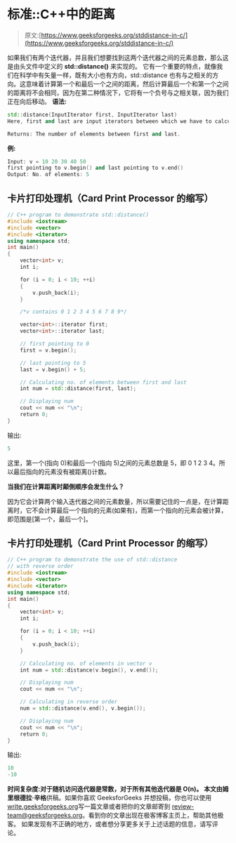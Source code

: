 # 标准::C++中的距离

> 原文:[https://www.geeksforgeeks.org/stddistance-in-c/](https://www.geeksforgeeks.org/stddistance-in-c/)

如果我们有两个迭代器，并且我们想要找到这两个迭代器之间的元素总数，那么这是由头文件中定义的 **std::distance()** 来实现的。
它有一个重要的特点，就像我们在科学中有矢量一样，既有大小也有方向，std::distance 也有与之相关的方向。这意味着计算第一个和最后一个之间的距离，然后计算最后一个和第一个之间的距离将不会相同，因为在第二种情况下，它将有一个负号与之相关联，因为我们正在向后移动。
**语法:**

```cpp
std::distance(InputIterator first, InputIterator last)
Here, first and last are input iterators between which we have to calculate distance.

Returns: The number of elements between first and last.
```

**例:**

```cpp
Input: v = 10 20 30 40 50
first pointing to v.begin() and last pointing to v.end()
Output: No. of elements: 5
```

## 卡片打印处理机（Card Print Processor 的缩写）

```cpp
// C++ program to demonstrate std::distance()
#include <iostream>
#include <vector>
#include <iterator>
using namespace std;
int main()
{
    vector<int> v;
    int i;

    for (i = 0; i < 10; ++i)
    {
        v.push_back(i);
    }

    /*v contains 0 1 2 3 4 5 6 7 8 9*/

    vector<int>::iterator first;
    vector<int>::iterator last;

    // first pointing to 0
    first = v.begin();

    // last pointing to 5
    last = v.begin() + 5;

    // Calculating no. of elements between first and last
    int num = std::distance(first, last);

    // Displaying num
    cout << num << "\n";
    return 0;
}
```

输出:

```cpp
5
```

这里，第一个(指向 0)和最后一个(指向 5)之间的元素总数是 5，即 0 1 2 3 4。所以最后指向的元素没有被距离()计数。

**当我们在计算距离时颠倒顺序会发生什么？**

因为它会计算两个输入迭代器之间的元素数量，所以需要记住的一点是，在计算距离时，它不会计算最后一个指向的元素(如果有)，而第一个指向的元素会被计算，即范围是[第一个，最后一个]。

## 卡片打印处理机（Card Print Processor 的缩写）

```cpp
// C++ program to demonstrate the use of std::distance
// with reverse order
#include <iostream>
#include <vector>
#include <iterator>
using namespace std;
int main()
{
    vector<int> v;
    int i;

    for (i = 0; i < 10; ++i)
    {
        v.push_back(i);
    }

    // Calculating no. of elements in vector v
    int num = std::distance(v.begin(), v.end());

    // Displaying num
    cout << num << "\n";

    // Calculating in reverse order
    num = std::distance(v.end(), v.begin());

    // Displaying num
    cout << num << "\n";
    return 0;
}
```

输出:

```cpp
10
-10
```

**时间复杂度:**对于随机访问迭代器是常数，对于所有其他迭代器是 O(n)。
本文由**姆里根德拉·辛格**供稿。如果你喜欢 GeeksforGeeks 并想投稿，你也可以使用[write.geeksforgeeks.org](http://www.write.geeksforgeeks.org)写一篇文章或者把你的文章邮寄到 review-team@geeksforgeeks.org。看到你的文章出现在极客博客主页上，帮助其他极客。
如果发现有不正确的地方，或者想分享更多关于上述话题的信息，请写评论。